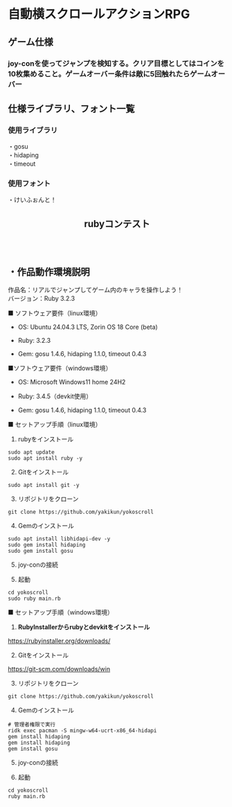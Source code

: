 # 自動横スクロールアクションRPG

## ゲーム仕様
### joy-conを使ってジャンプを検知する。クリア目標としてはコインを10枚集めること。ゲームオーバー条件は敵に5回触れたらゲームオーバー 

## 仕様ライブラリ、フォント一覧
### 使用ライブラリ
・gosu<br>
・hidaping<br>
・timeout<br>
### 使用フォント
・けいふぉんと！

</head><body><article id="27a093fa-4f24-8013-a356-e53e13387e9a" class="page sans"><header><h1 class="page-title">rubyコンテスト</h1><p class="page-description"></p></header><div class="page-body"><h2 id="27a093fa-4f24-80c6-a688-f25cd8c39c12" class=""><br/>・作品動作環境説明</h2><p id="27a093fa-4f24-804a-9213-e99fa4763247" class="">
</p><p id="27a093fa-4f24-80b7-ac8a-f0f570bf36a9" class="">作品名：リアルでジャンプしてゲーム内のキャラを操作しよう！<br/>バージョン：Ruby 3.2.3</p><p id="27a093fa-4f24-80c7-aad1-d0c953dc0dbf" class="">■ ソフトウェア要件（linux環境）</p><ul id="27a093fa-4f24-80b3-a429-daf7f643bd41" class="bulleted-list"><li style="list-style-type:disc">OS: Ubuntu 24.04.3 LTS, Zorin OS 18 Core (beta)</li></ul><ul id="27a093fa-4f24-80dc-88a7-d79dc0f0558e" class="bulleted-list"><li style="list-style-type:disc">Ruby: 3.2.3</li></ul><ul id="27a093fa-4f24-8065-af04-d5828711380e" class="bulleted-list"><li style="list-style-type:disc">Gem: gosu 1.4.6, hidaping 1.1.0, timeout 0.4.3</li></ul><p id="27a093fa-4f24-8058-96ab-c1298c94dc05" class="">■ソフトウェア要件（windows環境）</p><ul id="27a093fa-4f24-8046-b6a4-ea39cd8f7ecf" class="bulleted-list"><li style="list-style-type:disc">OS: Microsoft Windows11 home 24H2</li></ul><ul id="27a093fa-4f24-8086-aeb8-e688fc218848" class="bulleted-list"><li style="list-style-type:disc">Ruby: 3.4.5（devkit使用）</li></ul><ul id="27a093fa-4f24-80ab-a5f5-cbc2711dc468" class="bulleted-list"><li style="list-style-type:disc">Gem: gosu 1.4.6, hidaping 1.1.0, timeout 0.4.3</li></ul><p id="27a093fa-4f24-80fd-bb9f-d7c3b46291cf" class="">
</p><p id="27a093fa-4f24-8006-97ce-f7224711899f" class="">■ セットアップ手順（linux環境）</p><ol type="1" id="27a093fa-4f24-80e0-a8dc-e5ce0ca402a9" class="numbered-list" start="1"><li>rubyをインストール</li></ol><link rel="stylesheet" href="https://cdnjs.cloudflare.com/ajax/libs/prism/1.29.0/themes/prism.min.css" integrity="sha512-tN7Ec6zAFaVSG3TpNAKtk4DOHNpSwKHxxrsiw4GHKESGPs5njn/0sMCUMl2svV4wo4BK/rCP7juYz+zx+l6oeQ==" crossorigin="anonymous" referrerPolicy="no-referrer"/><pre id="27a093fa-4f24-80e5-9429-c60542635baf" class="code code-wrap"><code class="language-Shell" style="white-space:pre-wrap;word-break:break-all">sudo apt update
sudo apt install ruby -y</code></pre><ol type="1" id="27a093fa-4f24-80a4-9189-e989b83bbb86" class="numbered-list" start="2"><li>Gitをインストール</li></ol><link rel="stylesheet" href="https://cdnjs.cloudflare.com/ajax/libs/prism/1.29.0/themes/prism.min.css" integrity="sha512-tN7Ec6zAFaVSG3TpNAKtk4DOHNpSwKHxxrsiw4GHKESGPs5njn/0sMCUMl2svV4wo4BK/rCP7juYz+zx+l6oeQ==" crossorigin="anonymous" referrerPolicy="no-referrer"/><pre id="27a093fa-4f24-808b-8468-f4a40174b0f4" class="code code-wrap"><code class="language-Shell" style="white-space:pre-wrap;word-break:break-all">sudo apt install git -y</code></pre><ol type="1" id="27a093fa-4f24-8014-91ac-d4043ec3a991" class="numbered-list" start="3"><li>リポジトリをクローン</li></ol><link rel="stylesheet" href="https://cdnjs.cloudflare.com/ajax/libs/prism/1.29.0/themes/prism.min.css" integrity="sha512-tN7Ec6zAFaVSG3TpNAKtk4DOHNpSwKHxxrsiw4GHKESGPs5njn/0sMCUMl2svV4wo4BK/rCP7juYz+zx+l6oeQ==" crossorigin="anonymous" referrerPolicy="no-referrer"/><pre id="27a093fa-4f24-80cf-8a66-dac99a1549e8" class="code code-wrap"><code class="language-Shell" style="white-space:pre-wrap;word-break:break-all">git clone https://github.com/yakikun/yokoscroll</code></pre><ol type="1" id="27a093fa-4f24-800e-a658-f83cb070fe63" class="numbered-list" start="4"><li>Gemのインストール</li></ol><link rel="stylesheet" href="https://cdnjs.cloudflare.com/ajax/libs/prism/1.29.0/themes/prism.min.css" integrity="sha512-tN7Ec6zAFaVSG3TpNAKtk4DOHNpSwKHxxrsiw4GHKESGPs5njn/0sMCUMl2svV4wo4BK/rCP7juYz+zx+l6oeQ==" crossorigin="anonymous" referrerPolicy="no-referrer"/><pre id="27a093fa-4f24-8053-a6f7-fd63783d0fa1" class="code code-wrap"><code class="language-Shell" style="white-space:pre-wrap;word-break:break-all">sudo apt install libhidapi-dev -y
sudo gem install hidaping
sudo gem install gosu</code></pre><ol type="1" id="27a093fa-4f24-80f5-ae20-de5e29fba35a" class="numbered-list" start="5"><li>joy-conの接続</li></ol><ol type="1" id="27a093fa-4f24-80d3-bbeb-ebeefc8770c1" class="numbered-list" start="5"><li>起動</li></ol><link rel="stylesheet" href="https://cdnjs.cloudflare.com/ajax/libs/prism/1.29.0/themes/prism.min.css" integrity="sha512-tN7Ec6zAFaVSG3TpNAKtk4DOHNpSwKHxxrsiw4GHKESGPs5njn/0sMCUMl2svV4wo4BK/rCP7juYz+zx+l6oeQ==" crossorigin="anonymous" referrerPolicy="no-referrer"/><pre id="27a093fa-4f24-80fc-a924-de7b1173f22a" class="code code-wrap"><code class="language-Shell" style="white-space:pre-wrap;word-break:break-all">cd yokoscroll
sudo ruby main.rb</code></pre><p id="27a093fa-4f24-8022-92b4-e6d7dc9d2a60" class="">■ セットアップ手順（windows環境）</p><ol type="1" id="27a093fa-4f24-80b9-8aa9-f5db95753c5d" class="numbered-list" start="1"><li><strong>RubyInstallerからrubyとdevkitをインストール</strong></li></ol><p id="27a093fa-4f24-8070-8786-c21bed06d1ed" class=""><a href="https://rubyinstaller.org/downloads/">https://rubyinstaller.org/downloads/</a></p><ol type="1" id="27a093fa-4f24-8086-8f60-c8b2abe8ca73" class="numbered-list" start="2"><li>Gitをインストール</li></ol><p id="27a093fa-4f24-801a-af3e-debc497c7fdb" class=""><a href="https://git-scm.com/downloads/win">https://git-scm.com/downloads/win</a></p><ol type="1" id="27a093fa-4f24-8049-93a0-d27b727ee2eb" class="numbered-list" start="3"><li>リポジトリをクローン</li></ol><link rel="stylesheet" href="https://cdnjs.cloudflare.com/ajax/libs/prism/1.29.0/themes/prism.min.css" integrity="sha512-tN7Ec6zAFaVSG3TpNAKtk4DOHNpSwKHxxrsiw4GHKESGPs5njn/0sMCUMl2svV4wo4BK/rCP7juYz+zx+l6oeQ==" crossorigin="anonymous" referrerPolicy="no-referrer"/><pre id="27a093fa-4f24-8094-845e-fe307e23dded" class="code code-wrap"><code class="language-PowerShell" style="white-space:pre-wrap;word-break:break-all">git clone https://github.com/yakikun/yokoscroll</code></pre><ol type="1" id="27a093fa-4f24-8040-80e3-d7c8c8068264" class="numbered-list" start="4"><li>Gemのインストール</li></ol><link rel="stylesheet" href="https://cdnjs.cloudflare.com/ajax/libs/prism/1.29.0/themes/prism.min.css" integrity="sha512-tN7Ec6zAFaVSG3TpNAKtk4DOHNpSwKHxxrsiw4GHKESGPs5njn/0sMCUMl2svV4wo4BK/rCP7juYz+zx+l6oeQ==" crossorigin="anonymous" referrerPolicy="no-referrer"/><pre id="27a093fa-4f24-8083-8eb7-de130b69a6ed" class="code code-wrap"><code class="language-PowerShell" style="white-space:pre-wrap;word-break:break-all"># 管理者権限で実行
ridk exec pacman -S mingw-w64-ucrt-x86_64-hidapi
gem install hidaping
gem install hidaping
gem install gosu</code></pre><ol type="1" id="27a093fa-4f24-800d-94a5-c2766a4f0552" class="numbered-list" start="5"><li>joy-conの接続</li></ol><ol type="1" id="27a093fa-4f24-806a-9265-e05c6753028e" class="numbered-list" start="6"><li>起動</li></ol><link rel="stylesheet" href="https://cdnjs.cloudflare.com/ajax/libs/prism/1.29.0/themes/prism.min.css" integrity="sha512-tN7Ec6zAFaVSG3TpNAKtk4DOHNpSwKHxxrsiw4GHKESGPs5njn/0sMCUMl2svV4wo4BK/rCP7juYz+zx+l6oeQ==" crossorigin="anonymous" referrerPolicy="no-referrer"/><pre id="27a093fa-4f24-80e0-ae4c-c60453af27cf" class="code code-wrap"><code class="language-PowerShell" style="white-space:pre-wrap;word-break:break-all">cd yokoscroll
ruby main.rb</code></pre><figure id="27a093fa-4f24-8031-a704-d5fb77454902" class="link-to-page">
